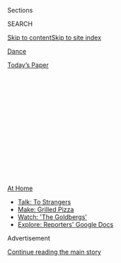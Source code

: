<div id="app">

<div>

<div>

<div>

<div class="NYTAppHideMasthead css-1q2w90k e1suatyy0">

<div class="section css-ui9rw0 e1suatyy2">

<div class="css-eph4ug er09x8g0">

<div class="css-6n7j50">

</div>

<span class="css-1dv1kvn">Sections</span>

<div class="css-10488qs">

<span class="css-1dv1kvn">SEARCH</span>

</div>

[Skip to content](#site-content)[Skip to site
index](#site-index)

</div>

<div id="masthead-section-label" class="css-1wr3we4 eaxe0e00">

[Dance](https://www.nytimes.com/section/arts/dance)

</div>

<div class="css-10698na e1huz5gh0">

</div>

</div>

<div id="masthead-bar-one" class="section hasLinks css-15hmgas e1csuq9d3">

<div class="css-uqyvli e1csuq9d0">

</div>

<div class="css-1uqjmks e1csuq9d1">

</div>

<div class="css-9e9ivx">

[](https://myaccount.nytimes.com/auth/login?response_type=cookie&client_id=vi)

</div>

<div class="css-1bvtpon e1csuq9d2">

[Today’s
Paper](https://www.nytimes.com/section/todayspaper)

</div>

</div>

</div>

</div>

<div data-aria-hidden="false">

<div id="site-content" data-role="main">

<div>

<div class="css-1aor85t" style="opacity:0.000000001;z-index:-1;visibility:hidden">

<div class="css-1hqnpie">

<div class="css-epjblv">

<span class="css-17xtcya">[Dance](/section/arts/dance)</span><span class="css-x15j1o">|</span><span class="css-fwqvlz">Robert
Battle Keeps Going With Sarah Vaughan and Homegrown
Tomatoes</span>

</div>

<div class="css-k008qs">

<div class="css-1iwv8en">

<span class="css-18z7m18"></span>

<div>

</div>

</div>

<span class="css-1n6z4y">https://nyti.ms/33q3HYj</span>

<div class="css-1705lsu">

<div class="css-4xjgmj">

<div class="css-4skfbu" data-role="toolbar" data-aria-label="Social Media Share buttons, Save button, and Comments Panel with current comment count" data-testid="share-tools">

  - 
  - 
  - 
  - 
    
    <div class="css-6n7j50">
    
    </div>

  - 

</div>

</div>

</div>

</div>

</div>

</div>

<div id="NYT_TOP_BANNER_REGION" class="css-13pd83m">

<div>

<div id="maps-athome-menu" class="section interactive-content interactive-size-medium css-1edisqu">

<div class="css-17ih8de interactive-body">

<div class="at-home-nav__innerContainer">

<div class="at-home-nav__title">

[At
Home](https://www.nytimes.com/spotlight/at-home?action=click&pgtype=Article&state=default&region=TOP_BANNER&context=at_home_menu)

</div>

  - [Talk: To
    Strangers](https://www.nytimes.com/2020/08/03/well/family/the-benefits-of-talking-to-strangers.html?action=click&pgtype=Article&state=default&region=TOP_BANNER&context=at_home_menu)
  - [Make: Grilled
    Pizza](https://www.nytimes.com/2020/08/01/at-home/coronavirus-make-pizza-on-a-grill.html?action=click&pgtype=Article&state=default&region=TOP_BANNER&context=at_home_menu)
  - [Watch: 'The
    Goldbergs'](https://www.nytimes.com/2020/07/31/arts/television/goldbergs-abc-stream.html?action=click&pgtype=Article&state=default&region=TOP_BANNER&context=at_home_menu)
  - [Explore: Reporters' Google
    Docs](https://www.nytimes.com/interactive/2020/at-home/even-more-reporters-editors-diaries-lists-recommendations.html?action=click&pgtype=Article&state=default&region=TOP_BANNER&context=at_home_menu)

</div>

</div>

</div>

</div>

</div>

<div id="top-wrapper" class="css-1sy8kpn">

<div id="top-slug" class="css-l9onyx">

Advertisement

</div>

[Continue reading the main
story](#after-top)

<div class="ad top-wrapper" style="text-align:center;height:100%;display:block;min-height:250px">

<div id="top" class="place-ad" data-position="top" data-size-key="top">

</div>

</div>

<div id="after-top">

</div>

</div>

<div>

<div id="sponsor-wrapper" class="css-1hyfx7x">

<div id="sponsor-slug" class="css-19vbshk">

Supported by

</div>

[Continue reading the main
story](#after-sponsor)

<div id="sponsor" class="ad sponsor-wrapper" style="text-align:center;height:100%;display:block">

</div>

<div id="after-sponsor">

</div>

</div>

<div class="css-186x18t">

My TEN

</div>

<div class="css-1vkm6nb ehdk2mb0">

# Robert Battle Keeps Going With Sarah Vaughan and Homegrown Tomatoes

</div>

The Alvin Ailey artistic director is hunkered down in Connecticut,
tending his vegetable garden and keeping his mood aloft with these 10
essentials.

<div class="css-79elbk" data-testid="photoviewer-wrapper">

<div class="css-z3e15g" data-testid="photoviewer-wrapper-hidden">

</div>

<div class="css-1a48zt4 ehw59r15" data-testid="photoviewer-children">

![<span class="css-cnj6d5 e1z0qqy90" itemprop="copyrightHolder"><span class="css-1ly73wi e1tej78p0">Credit...</span><span><span>Tony
Cenicola/The New York
Times</span></span></span>](https://static01.nyt.com/images/2020/08/09/arts/09my10-battle-web/09my10-battle-web-articleLarge.jpg?quality=75&auto=webp&disable=upscale)

</div>

</div>

<div class="css-18e8msd">

<div class="css-vp77d3 epjyd6m0">

<div class="css-1baulvz">

By [<span class="css-1baulvz last-byline" itemprop="name">Kathryn
Shattuck</span>](https://www.nytimes.com/by/kathryn-shattuck)

</div>

</div>

  - Aug. 4,
    2020

  - 
    
    <div class="css-4xjgmj">
    
    <div class="css-d8bdto" data-role="toolbar" data-aria-label="Social Media Share buttons, Save button, and Comments Panel with current comment count" data-testid="share-tools">
    
      - 
      - 
      - 
      - 
        
        <div class="css-6n7j50">
        
        </div>
    
      - 
    
    </div>
    
    </div>

</div>

</div>

<div class="section meteredContent css-1r7ky0e" name="articleBody" itemprop="articleBody">

<div class="css-1fanzo5 StoryBodyCompanionColumn">

<div class="css-53u6y8">

“I always say that pessimism and anger is a place that I visit, but my
permanent address is optimism and hope,” said [Robert
Battle](https://www.alvinailey.org/alvin-ailey-american-dance-theater/robert-battle),
the artistic director of [Alvin Ailey American Dance
Theater](https://www.alvinailey.org/). And this year he’s done plenty of
traveling back and forth.

Since the pandemic lockdown in March, Battle has been consumed with
keeping the company in shape until its dancers can safely return to the
stage. From Aug. 6-12, a collaboration among Battle, his predecessor,
Judith Jamison, and the choreographer Rennie Harris will stream on
[Ailey All
Access](https://www.alvinailey.org/performances-tickets/ailey-all-access).

Battle has recently been considering the organization’s role in the
Black Lives Matter movement. “I’ve been thinking a lot about the notion
of, before it was a hashtag or a movement, that the Ailey company was
demonstrating that Black lives matter in all of the work that we do,” he
said. “But it’s almost not enough to live it. You have to say it
expressly, that this is what we do and we are in solidarity. It’s not
that we need to reinvent the wheel, but we need to roll it.”

These days Battle is hunkered down in Connecticut, tending his vegetable
garden alongside his dog, North, with the occasional jaunt into the city
to, say, drop off produce for Jamison. “I might open a stand if things
don’t return to normal,” he said, laughing, before elaborating on the 10
people and pastimes that have kept his mood aloft.

</div>

</div>

<div class="css-1fanzo5 StoryBodyCompanionColumn">

<div class="css-53u6y8">

These are edited excerpts from the conversation.

**1. Sarah Vaughan’s “Sassy Swings the Tivoli” (1963)**

My mother and a friend of hers, they would listen to Billy Eckstine and
Ella Fitzgerald, but mostly Sarah Vaughan. When I was a kid, they would
sit on the front porch, have a glass of wine, and that was their way of
winding down. And as somebody who was interested in music, I always
wanted to know, who was Sarah Vaughan? They would explain to me how she
was one of the greatest singers in the world. My mom’s friend bought me
a cassette tape of her singing, and I played it until it snapped.

That passion for Sarah Vaughan has never left me, and eventually, when I
was a student at Juilliard, I got this double CD from Tower Records. It
was live at the Tivoli and it was recorded on the outside stage. I
listened to it a lot — to how beautiful her voice was, to that rhythmic
clapping that audiences do if they really love it. Years and years
later, I’m the third artistic director of the company. And there we are
at the Tivoli, and I was staying in the hotel and I could see out of my
window that particular stage where she had sung. And there was something
full circle about that moment that meant so much to me.

Nothing pumps me up like the sound of Sarah Vaughan’s voice. I’m
listening to “Misty” while I’m running on the treadmill.

**2. His Piano**

My mother played piano for the church that I grew up going to, and there
was a Kimball piano at home. They discovered that I had an ear for music
and so they got me piano lessons. I studied until I got involved in
dance, at about 11 or 12, and then it kind of disappeared on me. But
I’ve always needed to have a piano around, even if I just play the
same songs that I already know.

My piano teacher would come to my house, and when I went to Juilliard, I
would see her when I came home. This particular time she was dying of
cancer, but she wanted me to take her to a store like J.C. Penney. She
had me try on five suits, even in her sickness, and she bought all five
suits. And when I went home, my mother called her and said, “This is so
generous, but why did you buy him all of these suits?” And she said to
my mom, “You know, he’s going to be meeting kings and queens and
presidents, and he’s going to need a suit.” Well, many years later the
first Black president, President Obama, posthumously gives the
Presidential Medal of Freedom [to Alvin
Ailey](https://www.youtube.com/watch?v=Hvr0ZYYLmuw&list=ULi9SliUpD0og&index=60&app=desktop),
and they called me to come and [receive it on his
behalf](https://www.youtube.com/watch?v=-_EaZCqnbWc). And all I could
think of was that piano teacher saying, “He’s going to be meeting
presidents, and he’s going to need a suit.”

</div>

</div>

<div class="css-1fanzo5 StoryBodyCompanionColumn">

<div class="css-53u6y8">

**3. Cherished Family Photos**

My grandfather raised me since I was three weeks old, and I think that’s
where my sense of strength and duty and perseverance comes from. He only
made it to the third grade because his parents died and he had to raise
his siblings. My mother inspires me because of her artistic
inclinations. She nurtured that performer in me. And although I was
being bullied in my neighborhood, Liberty City \[in Miami\], I had a
whole different message at home — that being an artist was almost kind
of normal. And of course Alvin Ailey, so that I’m always reminded of the
shoulders on which I stand.

**4. Tabitha Brown’s Videos**

[Tabitha Brown](https://www.youtube.com/watch?v=tM0NAZ2ruCA) I found
because she was going on this journey of becoming a vegan. It started
because she had a meatless version of a B.L.T. that she’d gotten from
Whole Foods, and she sat in her car and was having a [spiritual
moment](https://www.youtube.com/watch?v=AP1mnFJG0-s), and I thought it
was hilarious. Coming from where I come from, I didn’t know a lot of
African-American people that were vegetarian or vegan. Sometimes the way
she talks about it, I’m that close to trying. And then the meat part of
me gets the best of me. Because I love ribs and steak and it’s just —
I’m sorry. I can’t.

**5. Maya Angelou**

I hardly get through a speech or an interview without saying some quote
that I’ve gotten from [Maya
Angelou](https://www.nytimes.com/2014/05/29/arts/maya-angelou-lyrical-witness-of-the-jim-crow-south-dies-at-86.html).
She is in some ways a spiritual walker. Her life, you know from [“I Know
Why the Caged Bird
Sings,”](https://www.nytimes.com/2014/05/29/arts/her-face-was-a-brown-moon-that-shone-on-me.html)
it’s really a life well lived and it wasn’t perfect. And she wasn’t
afraid to express those things that were difficult for her. So I
connected with the poetry. She did, for me, act as a kind of guide
without her even knowing it.

I went to a book signing for [“Even the Stars Look
Lonesome,”](https://www.penguinrandomhouse.com/books/3916/even-the-stars-look-lonesome-by-maya-angelou/)
and I waited three hours. I had all of these plans that when I got
there, I was going to say a quote from her [inaugural
poem](https://www.nytimes.com/video/books/100000002906088/maya-angelou-at-the-clinton-inauguration.html)
for President Clinton. I had this arsenal of stuff. But by the time she
looked up at my face, I had nothing. I was in such awe. I sort of
sheepishly bowed my head and handed her the book, and she signed it and
said, “Thank you.” And then I moved on.

**6. Trying New Recipes**

Cooking, to me, it’s almost like making a dance, except nobody complains
when you say, “Slam yourself to the floor.” The notion of starting with
these few ingredients, or sometimes a lot of ingredients, and slowly
developing the flavor — there’s just something about the practice that
really excites me and relaxes me and gives me some sense of control. I
can’t change the pandemic, but I can certainly make a mean fried chicken
with almond flour.

**7. Dancers Connecting**

When this whole thing went down and we came off the road, Miranda Quinn,
who was a new dancer, had the idea of doing a “Brady Bunch” version of
the first part of
[“Revelations.”](https://www.youtube.com/watch?v=gEFW5JznwOY) The
dancers in their different homes — you could see the dogs running past —
they made it very real. And it caught fire on social media, which led to
us codifying it into something called [Ailey All
Access](https://www.alvinailey.org/performances-tickets/ailey-all-access).

</div>

</div>

<div class="css-1fanzo5 StoryBodyCompanionColumn">

<div class="css-53u6y8">

They also did
[DancerDiaries](https://www.youtube.com/watch?v=bOio57DuiUM&list=PLSYS-T-WpOEUSAdXYrZw-zaZam_UMxJ7r),
where dancers would talk about how they were feeling in this moment, and
physicalize it and verbalize it in a way that was really touching and
beautiful. Their need to connect with audiences no matter what was
really inspiring. It solidified my own ability to see that they didn’t
just want to dance, but that that was the only way that they could
express their essential selves.

**8. Home Gym**

Luckily, I did that right before all of this hit. I had a small room
that I used for storage, and I decided, let me make this into a gym. Now
I have this space that has a treadmill and an elliptical and a weight
machine. And it keeps me sane because I no longer dance, but we still
need to get moving and get that energy out as most dancers will testify
to. So it’s been a nice little respite, and it’s hard to make excuses
when it’s literally two steps from my bedroom. But I still find a way to
make excuses.

**9.** **[Robin
Roberts](https://twitter.com/RobinRoberts?ref_src=twsrc%5Egoogle%7Ctwcamp%5Eserp%7Ctwgr%5Eauthor)**
**on “Good Morning America”**

She’s such a fan of the company, and I just love her indomitable spirit.
I’ve watched her for years through some of the tough times in her life.
People like that have so much to teach us about grace under fire and
about courage being *not* the absence of fear but the presence of it,
and the desire to go forward anyway.

**10. Backyard Time**

If you had asked somebody who knew me years ago and you’d said, “Oh
yeah, he has a vegetable garden and a dog,” they would probably have
said, “You have the wrong person. No way.” But being out here in nature
sort of changed my feelings around watching something grow. Again, it’s
those little things that you can control, that come to life, watching a
tomato plant go from this little nothing and struggle up and then bear
this wonderfully ripe fruit. It’s what creativity is all about.

And dogs I just love because no matter what, they’re always happy to see
you. It doesn’t hurt if you have a rib in your mouth. Then they’re
doubly happy to see you.

I’ve been thinking about Toni Morrison, and one of the things she said
was that we think sometimes showing love to our children is seeing
everything that’s wrong when they walk into a room. Oh, fix this, do
that. And she said, “Sometimes they want to see, Do your eyes light up
when I walk into a room?” And so in some ways, even if I’m dealing with
very difficult stuff, when I see the dog, he just wants me to say “good
boy” and pet him, you know? And what pulls you out of some of the things
that threaten to keep you locked into sadness and being discouraged is
he’s just happy to see you. Can’t you be happy to see him?

</div>

</div>

<div>

</div>

</div>

<div>

</div>

<div>

</div>

<div>

</div>

<div>

<div id="bottom-wrapper" class="css-1ede5it">

<div id="bottom-slug" class="css-l9onyx">

Advertisement

</div>

[Continue reading the main
story](#after-bottom)

<div id="bottom" class="ad bottom-wrapper" style="text-align:center;height:100%;display:block;min-height:90px">

</div>

<div id="after-bottom">

</div>

</div>

</div>

</div>

</div>

## Site Index

<div>

</div>

## Site Information Navigation

  - [© <span>2020</span> <span>The New York Times
    Company</span>](https://help.nytimes.com/hc/en-us/articles/115014792127-Copyright-notice)

<!-- end list -->

  - [NYTCo](https://www.nytco.com/)
  - [Contact
    Us](https://help.nytimes.com/hc/en-us/articles/115015385887-Contact-Us)
  - [Work with us](https://www.nytco.com/careers/)
  - [Advertise](https://nytmediakit.com/)
  - [T Brand Studio](http://www.tbrandstudio.com/)
  - [Your Ad
    Choices](https://www.nytimes.com/privacy/cookie-policy#how-do-i-manage-trackers)
  - [Privacy](https://www.nytimes.com/privacy)
  - [Terms of
    Service](https://help.nytimes.com/hc/en-us/articles/115014893428-Terms-of-service)
  - [Terms of
    Sale](https://help.nytimes.com/hc/en-us/articles/115014893968-Terms-of-sale)
  - [Site
    Map](https://spiderbites.nytimes.com)
  - [Help](https://help.nytimes.com/hc/en-us)
  - [Subscriptions](https://www.nytimes.com/subscription?campaignId=37WXW)

</div>

</div>

</div>

</div>
